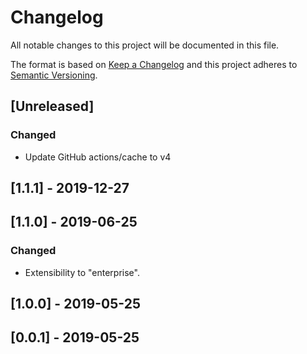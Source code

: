 # Changelog

All notable changes to this project will be documented in this file.

The format is based on [Keep a Changelog](http://keepachangelog.com/en/1.0.0/)
and this project adheres to [Semantic Versioning](http://semver.org/spec/v2.0.0.html).

## [Unreleased]

### Changed

- Update GitHub actions/cache to v4

## [1.1.1] - 2019-12-27

## [1.1.0] - 2019-06-25

### Changed

- Extensibility to "enterprise".

## [1.0.0] - 2019-05-25

## [0.0.1] - 2019-05-25
